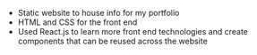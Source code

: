 - Static website to house info for my portfolio
- HTML and CSS for the front end
- Used React.js to learn more front end technologies and create components that can be reused across the website

